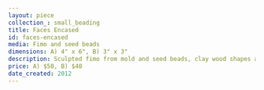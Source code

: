 ```yaml
---
layout: piece
collection_: small_beading
title: Faces Encased
id: faces-encased
media: Fimo and seed beads
dimensions: A) 4" x 6", B) 3" x 3"
description: Sculpted fimo from mold and seed beads, clay wood shapes and paint.
price: A) $50, B) $40
date_created: 2012
---
```

